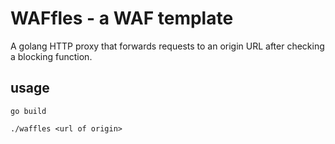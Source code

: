 # WAFfles - a WAF template

A golang HTTP proxy that forwards requests to an origin URL after checking a blocking function.

## usage

`go build`

`./waffles <url of origin>`

